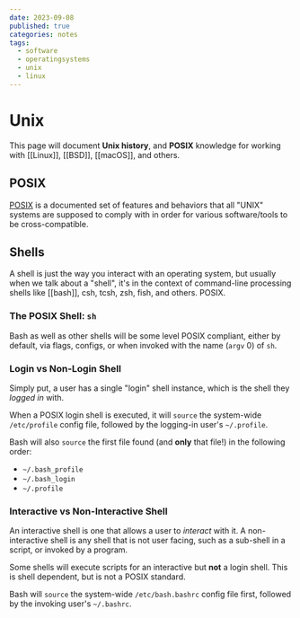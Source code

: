 ```yaml
---
date: 2023-09-08
published: true
categories: notes
tags:
  - software
  - operatingsystems
  - unix
  - linux
---
```


Unix
===================
This page will document **Unix history**, and **POSIX** knowledge for working with [[Linux]], [[BSD]], [[macOS]], and others.

POSIX
-----
[POSIX] is a documented set of features and behaviors that all "UNIX" systems are supposed to comply with in order for various software/tools to be cross-compatible.

[POSIX]: https://en.wikipedia.org/wiki/POSIX

Shells
------
A shell is just the way you interact with an operating system, but usually when we talk about a "shell", it's in the context of command-line processing shells like [[bash]], csh, tcsh, zsh, fish, and others. POSIX.

### The POSIX Shell: `sh`
Bash as well as other shells will be some level POSIX compliant, either by default, via flags, configs, or when invoked with the name (`argv` 0) of `sh`.

### Login vs Non-Login Shell
Simply put, a user has a single "login" shell instance, which is the shell they *logged in* with.

When a POSIX login shell is executed, it will `source` the system-wide `/etc/profile` config file, followed by the logging-in user's `~/.profile`.

Bash will also `source` the first file found (and **only** that file!) in the following order:
- `~/.bash_profile`
- `~/.bash_login`
- `~/.profile`

### Interactive vs Non-Interactive Shell
An interactive shell is one that allows a user to *interact* with it. A non-interactive shell is any shell that is not user facing, such as a sub-shell in a script, or invoked by a program.

Some shells will execute scripts for an interactive but **not** a login shell. This is shell dependent, but is not a POSIX standard.

Bash will `source` the system-wide `/etc/bash.bashrc` config file first, followed by the invoking user's `~/.bashrc`.